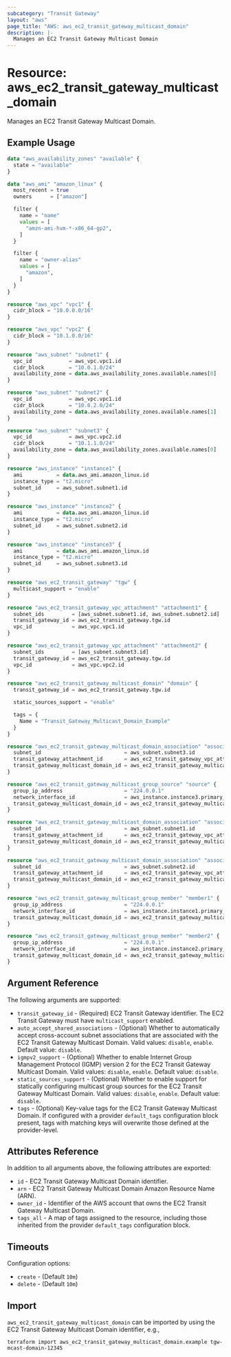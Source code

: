 ```yaml
---
subcategory: "Transit Gateway"
layout: "aws"
page_title: "AWS: aws_ec2_transit_gateway_multicast_domain"
description: |-
  Manages an EC2 Transit Gateway Multicast Domain
---
```


# Resource: aws_ec2_transit_gateway_multicast_domain

Manages an EC2 Transit Gateway Multicast Domain.

## Example Usage

```terraform
data "aws_availability_zones" "available" {
  state = "available"
}

data "aws_ami" "amazon_linux" {
  most_recent = true
  owners      = ["amazon"]

  filter {
    name = "name"
    values = [
      "amzn-ami-hvm-*-x86_64-gp2",
    ]
  }

  filter {
    name = "owner-alias"
    values = [
      "amazon",
    ]
  }
}

resource "aws_vpc" "vpc1" {
  cidr_block = "10.0.0.0/16"
}

resource "aws_vpc" "vpc2" {
  cidr_block = "10.1.0.0/16"
}

resource "aws_subnet" "subnet1" {
  vpc_id            = aws_vpc.vpc1.id
  cidr_block        = "10.0.1.0/24"
  availability_zone = data.aws_availability_zones.available.names[0]
}

resource "aws_subnet" "subnet2" {
  vpc_id            = aws_vpc.vpc1.id
  cidr_block        = "10.0.2.0/24"
  availability_zone = data.aws_availability_zones.available.names[1]
}

resource "aws_subnet" "subnet3" {
  vpc_id            = aws_vpc.vpc2.id
  cidr_block        = "10.1.1.0/24"
  availability_zone = data.aws_availability_zones.available.names[0]
}

resource "aws_instance" "instance1" {
  ami           = data.aws_ami.amazon_linux.id
  instance_type = "t2.micro"
  subnet_id     = aws_subnet.subnet1.id
}

resource "aws_instance" "instance2" {
  ami           = data.aws_ami.amazon_linux.id
  instance_type = "t2.micro"
  subnet_id     = aws_subnet.subnet2.id
}

resource "aws_instance" "instance3" {
  ami           = data.aws_ami.amazon_linux.id
  instance_type = "t2.micro"
  subnet_id     = aws_subnet.subnet3.id
}

resource "aws_ec2_transit_gateway" "tgw" {
  multicast_support = "enable"
}

resource "aws_ec2_transit_gateway_vpc_attachment" "attachment1" {
  subnet_ids         = [aws_subnet.subnet1.id, aws_subnet.subnet2.id]
  transit_gateway_id = aws_ec2_transit_gateway.tgw.id
  vpc_id             = aws_vpc.vpc1.id
}

resource "aws_ec2_transit_gateway_vpc_attachment" "attachment2" {
  subnet_ids         = [aws_subnet.subnet3.id]
  transit_gateway_id = aws_ec2_transit_gateway.tgw.id
  vpc_id             = aws_vpc.vpc2.id
}

resource "aws_ec2_transit_gateway_multicast_domain" "domain" {
  transit_gateway_id = aws_ec2_transit_gateway.tgw.id

  static_sources_support = "enable"

  tags = {
    Name = "Transit_Gateway_Multicast_Domain_Example"
  }
}

resource "aws_ec2_transit_gateway_multicast_domain_association" "association3" {
  subnet_id                           = aws_subnet.subnet3.id
  transit_gateway_attachment_id       = aws_ec2_transit_gateway_vpc_attachment.attachment2.id
  transit_gateway_multicast_domain_id = aws_ec2_transit_gateway_multicast_domain.domain.id
}

resource "aws_ec2_transit_gateway_multicast_group_source" "source" {
  group_ip_address                    = "224.0.0.1"
  network_interface_id                = aws_instance.instance3.primary_network_interface_id
  transit_gateway_multicast_domain_id = aws_ec2_transit_gateway_multicast_domain_association.association3.transit_gateway_multicast_domain_id
}

resource "aws_ec2_transit_gateway_multicast_domain_association" "association1" {
  subnet_id                           = aws_subnet.subnet1.id
  transit_gateway_attachment_id       = aws_ec2_transit_gateway_vpc_attachment.attachment1.id
  transit_gateway_multicast_domain_id = aws_ec2_transit_gateway_multicast_domain.domain.id
}

resource "aws_ec2_transit_gateway_multicast_domain_association" "association2" {
  subnet_id                           = aws_subnet.subnet2.id
  transit_gateway_attachment_id       = aws_ec2_transit_gateway_vpc_attachment.attachment2.id
  transit_gateway_multicast_domain_id = aws_ec2_transit_gateway_multicast_domain.domain.id
}

resource "aws_ec2_transit_gateway_multicast_group_member" "member1" {
  group_ip_address                    = "224.0.0.1"
  network_interface_id                = aws_instance.instance1.primary_network_interface_id
  transit_gateway_multicast_domain_id = aws_ec2_transit_gateway_multicast_domain_association.association1.transit_gateway_multicast_domain_id
}

resource "aws_ec2_transit_gateway_multicast_group_member" "member2" {
  group_ip_address                    = "224.0.0.1"
  network_interface_id                = aws_instance.instance2.primary_network_interface_id
  transit_gateway_multicast_domain_id = aws_ec2_transit_gateway_multicast_domain_association.association1.transit_gateway_multicast_domain_id
}
```

## Argument Reference

The following arguments are supported:

* `transit_gateway_id` - (Required) EC2 Transit Gateway identifier. The EC2 Transit Gateway must have `multicast_support` enabled.
* `auto_accept_shared_associations` - (Optional) Whether to automatically accept cross-account subnet associations that are associated with the EC2 Transit Gateway Multicast Domain. Valid values: `disable`, `enable`. Default value: `disable`.
* `igmpv2_support` - (Optional) Whether to enable Internet Group Management Protocol (IGMP) version 2 for the EC2 Transit Gateway Multicast Domain. Valid values: `disable`, `enable`. Default value: `disable`.
* `static_sources_support` - (Optional) Whether to enable support for statically configuring multicast group sources for the EC2 Transit Gateway Multicast Domain. Valid values: `disable`, `enable`. Default value: `disable`.
* `tags` - (Optional) Key-value tags for the EC2 Transit Gateway Multicast Domain. If configured with a provider `default_tags` configuration block present, tags with matching keys will overwrite those defined at the provider-level.

## Attributes Reference

In addition to all arguments above, the following attributes are exported:

* `id` - EC2 Transit Gateway Multicast Domain identifier.
* `arn` - EC2 Transit Gateway Multicast Domain Amazon Resource Name (ARN).
* `owner_id` - Identifier of the AWS account that owns the EC2 Transit Gateway Multicast Domain.
* `tags_all` - A map of tags assigned to the resource, including those inherited from the provider `default_tags` configuration block.

## Timeouts

Configuration options:

- `create` - (Default `10m`)
- `delete` - (Default `10m`)

## Import

`aws_ec2_transit_gateway_multicast_domain` can be imported by using the EC2 Transit Gateway Multicast Domain identifier, e.g.,

```
terraform import aws_ec2_transit_gateway_multicast_domain.example tgw-mcast-domain-12345
```
